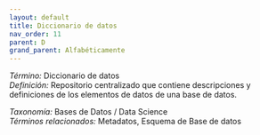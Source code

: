 ```yaml
---
layout: default
title: Diccionario de datos
nav_order: 11
parent: D
grand_parent: Alfabéticamente
---
```


*Término:* Diccionario de datos  
*Definición:* Repositorio centralizado que contiene descripciones y definiciones de los elementos de datos de una base de datos.

*Taxonomía:* Bases de Datos / Data Science  
*Términos relacionados:* Metadatos, Esquema de Base de datos
